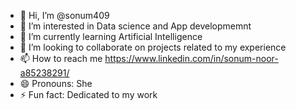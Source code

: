 - 👋 Hi, I’m @sonum409
- 👀 I’m interested in Data science and App developmemnt
- 🌱 I’m currently learning Artificial Intelligence
- 💞️ I’m looking to collaborate on projects related to my experience
- 📫 How to reach me https://www.linkedin.com/in/sonum-noor-a85238291/
- 😄 Pronouns: She
- ⚡ Fun fact: Dedicated to my work

<!---
sonum409/sonum409 is a ✨ special ✨ repository because its `README.md` (this file) appears on your GitHub profile.
You can click the Preview link to take a look at your changes.
--->
